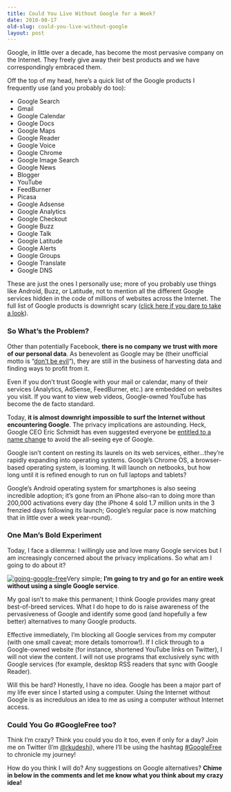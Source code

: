 ```yaml
---
title: Could You Live Without Google for a Week?
date: 2010-08-17
old-slug: could-you-live-without-google
layout: post
---
```


Google, in little over a decade, has become the most pervasive company on the Internet. They freely give away their best products and we have correspondingly embraced them.

Off the top of my head, here’s a quick list of the Google products I frequently use (and you probably do too):

* Google Search
* Gmail
* Google Calendar
* Google Docs
* Google Maps
* Google Reader
* Google Voice
* Google Chrome
* Google Image Search
* Google News
* Blogger
* YouTube
* FeedBurner
* Picasa
* Google Adsense
* Google Analytics
* Google Checkout
* Google Buzz
* Google Talk
* Google Latitude
* Google Alerts
* Google Groups
* Google Translate
* Google DNS

These are just the ones I personally use; more of you probably use things like Android, Buzz, or Latitude, not to mention all the different Google services hidden in the code of millions of websites across the Internet. The full list of Google products is downright scary ([click here if you dare to take a look](http://www.google.com/intl/en/options/index.html)).

### So What’s the Problem?

Other than potentially Facebook, **there is no company we trust with more of our personal data**. As benevolent as Google may be (their unofficial motto is “[don’t be evil](https://secure.wikimedia.org/wikipedia/en/wiki/Don't_be_evil)“), they are still in the business of harvesting data and finding ways to profit from it.

Even if you don’t trust Google with your mail or calendar, many of their services (Analytics, AdSense, FeedBurner, etc.) are embedded on websites you visit. If you want to view web videos, Google-owned YouTube has become the de facto standard.

Today, **it is almost downright impossible to surf the Internet without encountering Google**. The privacy implications are astounding.  Heck, Google CEO Eric Schmidt has even suggested everyone be [entitled to a name change](http://online.wsj.com/article/SB10001424052748704901104575423294099527212.html) to avoid the all-seeing eye of Google.

Google isn’t content on resting its laurels on its web services, either…they’re rapidly expanding into operating systems. Google’s Chrome OS, a browser-based operating system, is looming.  It will launch on netbooks, but how long until it is refined enough to run on full laptops and tablets?

Google’s Android operating system for smartphones is also seeing incredible adoption; it’s gone from an iPhone also-ran to doing more than 200,000 activations every day (the iPhone 4 sold 1.7 million units in the 3 frenzied days following its launch; Google’s regular pace is now matching that in little over a week year-round).

### One Man’s Bold Experiment

Today, I face a dilemma: I willingly use and love many Google services but I am increasingly concerned about the privacy implications. So what am I going to do about it?

[![](wp/wp-content/uploads/2010/08/going-google-free.png "going-google-free")](wp/wp-content/uploads/2010/08/going-google-free.png)Very simple; **I’m going to try and go for an entire week without using a single Google service**.

My goal isn’t to make this permanent; I think Google provides many great best-of-breed services. What I do hope to do is raise awareness of the pervasiveness of Google and identify some good (and hopefully a few better) alternatives to many Google products.

Effective immediately, I’m blocking all Google services from my computer (with one small caveat; more details tomorrow!). If I click through to a Google-owned website (for instance, shortened YouTube links on Twitter), I will not view the content. I will not use programs that exclusively sync with Google services (for example, desktop RSS readers that sync with Google Reader).

Will this be hard? Honestly, I have no idea. Google has been a major part of my life ever since I started using a computer. Using the Internet without Google is as incredulous an idea to me as using a computer without Internet access.

### Could You Go #GoogleFree too?

Think I’m crazy? Think you could you do it too, even if only for a day? Join me on Twitter (I’m [@rkudeshi](http://twitter.com/rkudeshi)), where I’ll be using the hashtag [#GoogleFree](https://search.twitter.com/search?q=%23googlefree) to chronicle my journey!

How do you think I will do? Any suggestions on Google alternatives? **Chime in below in the comments and let me know what you think about my crazy idea!**